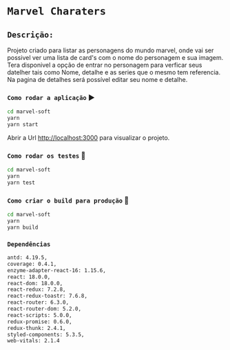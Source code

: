 # `Marvel Charaters`

## `Descrição:`
Projeto criado para listar as personagens do mundo marvel, onde vai ser possivel ver uma lista de card's com o nome do personagem e sua imagem.
Tera disponivel a opção de entrar no personagem para verficar seus datelher tais como Nome, detalhe e as series que o mesmo tem referencia.
Na pagina de detalhes será possível editar seu nome e detalhe.

### `Como rodar a aplicação` :arrow_forward:
```bash
cd marvel-soft
yarn
yarn start
```

Abrir a Url [http://localhost:3000](http://localhost:3000) para visualizar o projeto.

### `Como rodar os testes` :pencil:

```bash
cd marvel-soft
yarn
yarn test
```

### `Como criar o build para produção` :hammer:
```bash
cd marvel-soft
yarn
yarn build
```

### `Dependências`
```bash
antd: 4.19.5,
coverage: 0.4.1,
enzyme-adapter-react-16: 1.15.6,
react: 18.0.0,
react-dom: 18.0.0,
react-redux: 7.2.8,
react-redux-toastr: 7.6.8,
react-router: 6.3.0,
react-router-dom: 5.2.0,
react-scripts: 5.0.0,
redux-promise: 0.6.0,
redux-thunk: 2.4.1,
styled-components: 5.3.5,
web-vitals: 2.1.4
```
